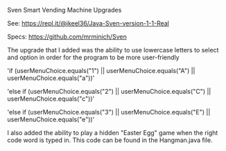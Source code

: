 Sven Smart Vending Machine Upgrades

See: https://repl.it/@jkeel36/Java-Sven-version-1-1-Real

Specs: https://github.com/mrminich/Sven

The upgrade that I added was the ability to use lowercase letters to select and option in order for the program to be more user-friendly

'if (userMenuChoice.equals("1") || userMenuChoice.equals("A") || userMenuChoice.equals("a"))'

'else if (userMenuChoice.equals("2") || userMenuChoice.equals("C") || userMenuChoice.equals("c"))'

'else if (userMenuChoice.equals("3") || userMenuChoice.equals("E") || userMenuChoice.equals("e"))'

I also added the ability to play a hidden "Easter Egg" game when the right code word is typed in. This code can be found in the Hangman.java file.
